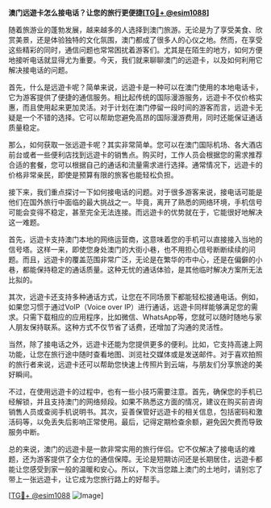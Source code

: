 **澳门远遊卡怎么接电话？让您的旅行更便捷[[TG💪+ @esim1088](https://t.me/s/esim1088)]**

随着旅游业的蓬勃发展，越来越多的人选择到澳门旅游。无论是为了享受美食、欣赏美景，还是体验独特的文化氛围，澳门都成了很多人的心仪之地。然而，在享受这些精彩的同时，通信问题也常常困扰着游客们。尤其是在陌生的地方，如何方便地接听电话就显得尤为重要。今天，我们就来聊聊澳门的远遊卡，以及如何利用它解决接电话的问题。

首先，什么是远遊卡呢？简单来说，远遊卡是一种可以在澳门使用的本地电话卡，它为游客提供了便捷的通信服务。相比起传统的国际漫游服务，远遊卡不仅价格实惠，而且使用起来更加灵活。对于计划在澳门停留一段时间的游客而言，远遊卡无疑是一个不错的选择。它可以帮助您避免高昂的国际漫游费用，同时还能保证通话质量稳定。

那么，如何获取一张远遊卡呢？其实非常简单。您可以在澳门国际机场、各大酒店前台或者一些便利店找到远遊卡的销售点。购买时，工作人员会根据您的需求推荐合适的套餐，您可以根据自己的通话和流量需求进行选择。通常情况下，远遊卡的价格非常亲民，即使是预算有限的旅客也能轻松负担。

接下来，我们重点探讨一下如何接电话的问题。对于很多游客来说，接电话可能是他们在国外旅行中面临的最大挑战之一。毕竟，离开了熟悉的网络环境，手机信号可能会变得不稳定，甚至完全无法连接。而远遊卡的优势就在于，它能很好地解决这一难题。

首先，远遊卡支持澳门本地的网络运营商，这意味着您的手机可以直接接入当地的信号塔。这样一来，即使您身处澳门的大街小巷，也不用担心信号断断续续的问题。而且，远遊卡的覆盖范围非常广泛，无论是在繁华的市中心，还是在偏僻的小巷，都能保持稳定的通话质量。这种无忧的通话体验，是其他临时解决方案所无法比拟的。

其次，远遊卡还支持多种通话方式，让您在不同场景下都能轻松接通电话。例如，如果您习惯于通过VoIP（Voice over IP）进行通话，远遊卡同样能够满足您的需求。只需下载相应的应用程序，比如微信、WhatsApp等，您就可以随时随地与家人朋友保持联系。这种方式不仅节省了话费，还增加了沟通的灵活性。

当然，除了接电话之外，远遊卡还能为您提供更多的便利。比如，它支持高速上网功能，让您在旅行途中随时查看地图、浏览社交媒体或是发送邮件。对于喜欢拍照的旅行者来说，远遊卡还可以帮助您快速上传照片到云端，与朋友们分享旅途的美好瞬间。

不过，在使用远遊卡的过程中，也有一些小技巧需要注意。首先，确保您的手机已经解锁，并且支持澳门的网络频段。如果不熟悉这方面的情况，建议在购买前咨询销售人员或查阅手机说明书。其次，妥善保管好远遊卡的相关信息，包括密码和激活码等，以免丢失后影响正常使用。最后，记得定期检查余额，避免因欠费而导致服务中断。

总的来说，澳门的远遊卡是一款非常实用的旅行伴侣。它不仅解决了接电话的难题，还为游客提供了全方位的通信保障。无论是短期访问还是长期居住，远遊卡都能让您感受到家一般的温暖和安心。所以，下次当您踏上澳门的土地时，请别忘了带上一张远遊卡，让它成为您旅行路上的好帮手。

[[TG💪+ @esim1088](https://t.me/s/esim1088) ![Image](https://i.postimg.cc/4NQfJmqS/Snipaste-2025-05-13-00-14-12.png)]